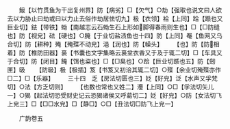 <!-- { "loadSidebar": true } -->
　　魥【以竹贯鱼为干出复州界】防【病劣】□【欠气】○劫【强取也说文曰人欲去以力胁止曰劫或曰以力止去俗作劫居怯切九】衱【衣领】袷【上同】跲【踬也又巨业切】鉣【带铁】蜐【南越志云石蜐生石上形如脚得春雨则生也】□【□防缝也】防【视皃】砝【硬也】○腌【于业切盐渍鱼也十四】防【上同】罨【鱼网又乌合切】防【耕种】殗【殗殜不动皃】浥【润也】防【幧头】
　　【也】防【防相着】防【椎防田器】裛【书囊也文字集略云裛坌衣香又于及于辄二切】□【车具又于合切】防【闭目】餣【饵也粢也】□【□臭也】○跲【巨业切踬也五】防【劒匣】昅
　　【防昅】极【极插】笈【书笈又初洽其辄二切】○殜【余业切殗殜亦作□二】□【乐器】
　　三十四　乏【房法切匮也三】姂【好皃】泛【水声又孚梵切】○法【方乏切则】
　　【也数也常也又姓二】灋【上同】○□【孚法切矢儿一】○猲【起法切恐受财史记云恐猲诸侯又呼葛切二】姂【好皃】○防【女法切飞上皃三】□【□□水皃】□【静□】○□【丑法切□防飞上皃一】













　　广韵卷五
